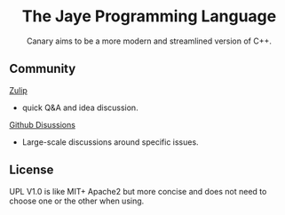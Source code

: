<div align="center">
<h1>The Jaye Programming Language</h1>
Canary aims to be a more modern and streamlined version of C++.
</div>

## Community
[Zulip](https://jaye.zulipchat.com/)  
  - quick Q&A and idea discussion.

[Github Disussions](https://github.com/Jaye-Lang/Jaye/discussions) 
  - Large-scale discussions around specific issues.
## License
UPL V1.0 is like MIT+ Apache2 but more concise and does not need to choose one or the other when using.
